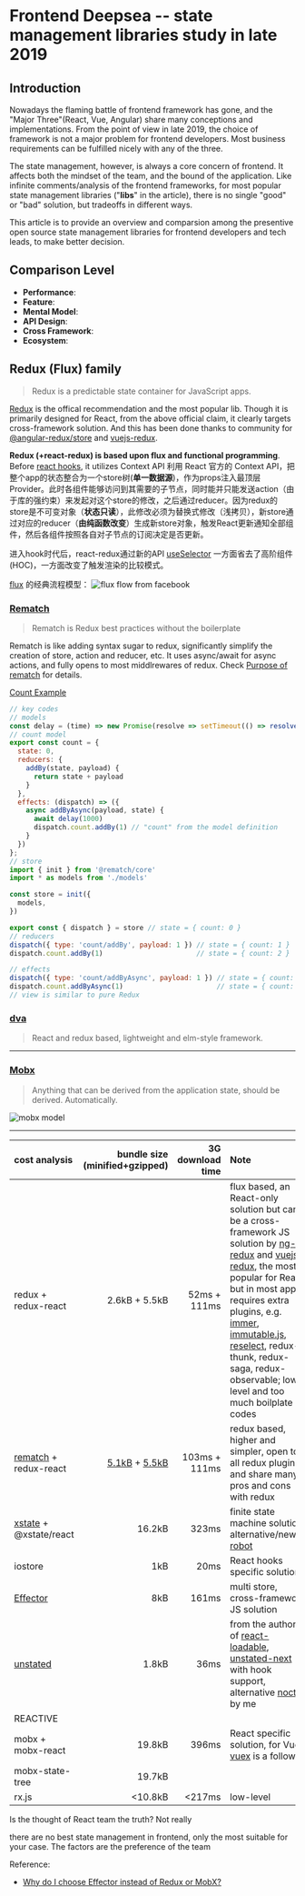 # Frontend Deepsea -- state management libraries study in late 2019

## Introduction

Nowadays the flaming battle of frontend framework has gone, and the "Major Three"(React, Vue, Angular) share many conceptions and implementations. From the point of view in late 2019, the choice of framework is not a major problem for frontend developers. Most business requirements can be fulfilled nicely with any of the three.

The state management, however, is always a core concern of frontend. It affects both the mindset of the team, and the bound of the application. Like infinite comments/analysis of the frontend frameworks, for most popular state management libraries ("**libs**" in the article), there is no single "good" or "bad" solution, but tradeoffs in different ways.

This article is to provide an overview and comparsion among the presentive open source state management libraries for frontend developers and tech leads, to make better decision.

## Comparison Level

- **Performance**:
- **Feature**:
- **Mental Model**:
- **API Design**:
- **Cross Framework**:
- **Ecosystem**:

## Redux (Flux) family

> Redux is a predictable state container for JavaScript apps.

[Redux](https://github.com/reduxjs/redux) is the offical recommendation and the most popular lib. Though it is primarily designed for React, from the above official claim, it clearly targets cross-framework solution. And this has been done thanks to community for [@angular-redux/store](https://github.com/angular-redux/store) and [vuejs-redux](https://www.npmjs.com/package/vuejs-redux).

**Redux (+react-redux) is based upon flux and functional programming**. Before [react hooks](https://reactjs.org/docs/hooks-intro.html), it utilizes Context API 
利用 React 官方的 Context API，把整个app的状态整合为一个store树(**单一数据源**)，作为props注入最顶层Provider。此时各组件能够访问到其需要的子节点，同时能并只能发送action（由于库的强约束）来发起对这个store的修改，之后通过reducer。因为redux的store是不可变对象（**状态只读**），此修改必须为替换式修改（浅拷贝），新store通过对应的reducer（**由纯函数改变**）生成新store对象，触发React更新通知全部组件，然后各组件按照各自对子节点的订阅决定是否更新。

进入hook时代后，react-redux通过新的API [useSelector](https://react-redux.js.org/api/hooks#using-hooks-in-a-react-redux-app) 一方面省去了高阶组件(HOC)，一方面改变了触发渲染的比较模式。

[flux](https://facebook.github.io/flux/docs/in-depth-overview/) 的经典流程模型：
![flux flow from facebook](https://facebook.github.io/flux/img/overview/flux-simple-f8-diagram-with-client-action-1300w.png)

### [Rematch](https://github.com/rematch/rematch)

> Rematch is Redux best practices without the boilerplate

Rematch is like adding syntax sugar to redux, significantly simplify the creation of store, action and reducer, etc. It uses async/await for async actions, and fully opens to most middlrewares of redux. Check [Purpose of rematch](https://rematch.github.io/rematch/#/purpose) for details.

[Count Example](https://codesandbox.io/s/3kpyz2nnz6)

```js
// key codes
// models
const delay = (time) => new Promise(resolve => setTimeout(() => resolve(), time));
// count model
export const count = {
  state: 0,
  reducers: {
    addBy(state, payload) {
      return state + payload
    }
  },
  effects: (dispatch) => ({
    async addByAsync(payload, state) {
      await delay(1000)
      dispatch.count.addBy(1) // "count" from the model definition
    }
  })
};
// store
import { init } from '@rematch/core'
import * as models from './models'

const store = init({
  models,
})

export const { dispatch } = store // state = { count: 0 }
// reducers
dispatch({ type: 'count/addBy', payload: 1 }) // state = { count: 1 }
dispatch.count.addBy(1)                       // state = { count: 2 }

// effects
dispatch({ type: 'count/addByAsync', payload: 1 }) // state = { count: 3 } after delay
dispatch.count.addByAsync(1)                       // state = { count: 4 } after delay
// view is similar to pure Redux
```

### [dva](https://github.com/dvajs/dva)

> React and redux based, lightweight and elm-style framework.

---

### [Mobx](https://github.com/mobxjs/mobx)

> Anything that can be derived from the application state, should be derived. Automatically.

![mobx model](https://mobx.js.org/assets/flow.png)


---

| cost analysis | bundle size (minified+gzipped) | 3G download time | Note |
| :--- | ---: | ---: | :--- |
| redux + redux-react | 2.6kB + 5.5kB | 52ms + 111ms | flux based, an React-only solution but can be a cross-framework JS solution by [ng-redux](https://www.npmjs.com/package/ng-redux) and [vuejs-redux](https://www.npmjs.com/package/vuejs-redux), the most popular for React, but in most apps requires extra plugins, e.g. [immer](https://github.com/immerjs/immer), [immutable.js](https://github.com/immutable-js/immutable-js), [reselect](https://github.com/reduxjs/reselect), redux-thunk, redux-saga, redux-observable; low-level and too much boilplate codes |
| [rematch](https://github.com/rematch/rematch) + redux-react | [5.1kB](https://bundlephobia.com/result?p=@rematch/core@1.2.0) + [5.5kB](https://bundlephobia.com/result?p=react-redux@7.1.1) | 103ms + 111ms | redux based, higher and simpler, open to all redux plugins and share many pros and cons with redux |
| [xstate](https://github.com/davidkpiano/xstate) + @xstate/react | 16.2kB | 323ms | finite state machine solution, alternative/newer: [robot](https://github.com/matthewp/robot)
| iostore | 1kB | 20ms | React hooks specific solution
| [Effector](https://github.com/zerobias/effector) | 8kB | 161ms | multi store, cross-framework JS solution |
| [unstated](https://github.com/jamiebuilds/unstated) | 1.8kB | 36ms | from the author of [react-loadable](https://github.com/jamiebuilds/react-loadable), [unstated-next](https://github.com/jamiebuilds/unstated-next) with hook support, alternative [noctx](https://www.npmjs.com/package/noctx) by me |
| REACTIVE
| mobx + mobx-react | 19.8kB | 396ms | React specific solution, for Vue [vuex](https://github.com/vuejs/vuex) is a follower |
| mobx-state-tree | 19.7kB | |
| rx.js | <10.8kB | <217ms | low-level |

Is the thought of React team the truth? Not really

there are no best state management in frontend, only the most suitable for your case. The factors are the preference of the team

Reference:

- [Why do I choose Effector instead of Redux or MobX?](https://dev.to/lessmess/why-i-choose-effector-instead-of-redux-or-mobx-3dl7)
